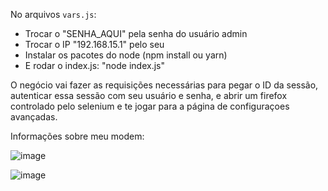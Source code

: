 No arquivos `vars.js`:

- Trocar o "SENHA_AQUI" pela senha do usuário admin
- Trocar o IP "192.168.15.1" pelo seu
- Instalar os pacotes do node (npm install ou yarn)
- E rodar o index.js: "node index.js"

O negócio vai fazer as requisições necessárias para pegar o ID da sessão, autenticar essa sessão com seu usuário e senha, e abrir um firefox controlado pelo selenium e te jogar para a página de configuraçoes avançadas.

Informações sobre meu modem:

![image](https://github.com/Izurii/modem-vivo-avancado/assets/46232520/1b0fac73-e4b4-41e2-888b-98d13f1cf5ad)


![image](https://github.com/Izurii/modem-vivo-avancado/assets/46232520/fb8137d0-be01-4418-8a76-193c1a493f52)
